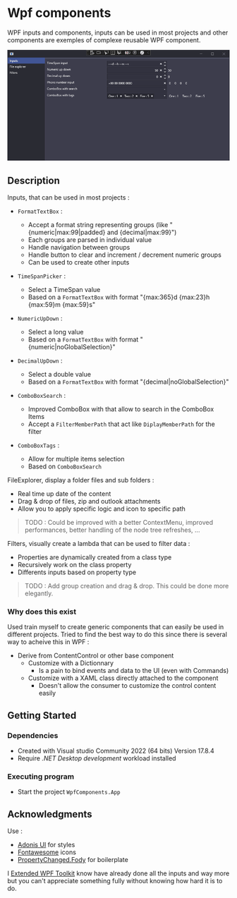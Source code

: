 # Wpf components

WPF inputs and components, inputs can be used in most projects and other components are exemples of complexe reusable WPF component.

![preview](./images/preview.gif)

## Description

Inputs, that can be used in most projects :
- `FormatTextBox` :
    - Accept a format string representing groups (like "{numeric|max:99|padded} and {decimal|max:99}")
    - Each groups are parsed in individual value
    - Handle navigation between groups
    - Handle button to clear and increment / decrement numeric groups
    - Can be used to create other inputs
- `TimeSpanPicker` :
    - Select a TimeSpan value
    - Based on a `FormatTextBox` with format "{max:365}d {max:23}h {max:59}m {max:59}s"
- `NumericUpDown` :
    - Select a long value
    - Based on a `FormatTextBox` with format "{numeric|noGlobalSelection}"
- `DecimalUpDown` :
    - Select a double value
    - Based on a `FormatTextBox` with format "{decimal|noGlobalSelection}"

- `ComboBoxSearch` :
    - Improved ComboBox with that allow to search in the ComboBox Items
    - Accept a `FilterMemberPath` that act like `DiplayMemberPath` for the filter
- `ComboBoxTags` :
    - Allow for multiple items selection
    - Based on `ComboBoxSearch`

FileExplorer, display a folder files and sub folders :
- Real time up date of the content
- Drag & drop of files, zip and outlook attachments
- Allow you to apply specific logic and icon to specific path

> TODO : Could be improved with a better ContextMenu, improved performances, better handling of the node tree refreshes, ...

Filters, visually create a lambda that can be used to filter data :
- Properties are dynamically created from a class type
- Recursively work on the class property
- Differents inputs based on property type

> TODO : Add group creation and drag & drop. This could be done more elegantly.

### Why does this exist

Used train myself to create generic components that can easily be used in different projects.
Tried to find the best way to do this since there is several way to acheive this in WPF :
- Derive from ContentControl or other base component
    - Customize with a Dictionnary
        - Is a pain to bind events and data to the UI (even with Commands)
    - Customize with a XAML class directly attached to the component
        - Doesn't allow the consumer to customize the control content easily

## Getting Started

### Dependencies

- Created with Visual studio Community 2022 (64 bits) Version 17.8.4
- Require *.NET Desktop development* workload installed

### Executing program

- Start the project `WpfComponents.App`

## Acknowledgments

Use :
* [Adonis UI](https://benruehl.github.io/adonis-ui/) for styles
* [Fontawesome](https://fontawesome.com/) icons
* [PropertyChanged.Fody](https://www.nuget.org/packages/PropertyChanged.Fody) for boilerplate

I [Extended WPF Toolkit](https://github.com/xceedsoftware/wpftoolkit)  know have already done all the inputs and way more but you can't appreciate something fully without knowing how hard it is to do.
